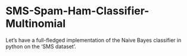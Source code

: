 # SMS-Spam-Ham-Classifier-Multinomial
Let’s have a full-fledged implementation of the Naive Bayes classifier in python on the ‘SMS dataset’.
